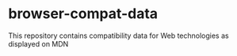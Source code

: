 # browser-compat-data
This repository contains compatibility data for Web technologies as displayed on MDN
